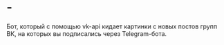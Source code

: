 # -
Бот, который с помощью vk-api кидает картинки с новых постов групп ВК, на которых вы подписались через Telegram-бота.

